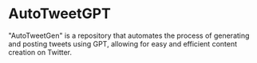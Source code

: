 # AutoTweetGPT
"AutoTweetGen" is a repository that automates the process of generating and posting tweets using GPT, allowing for easy and efficient content creation on Twitter.
